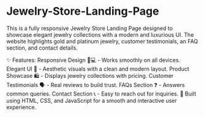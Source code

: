 # Jewelry-Store-Landing-Page
This is a fully responsive Jewelry Store Landing Page designed to showcase elegant jewelry collections with a modern and luxurious UI. The website highlights gold and platinum jewelry, customer testimonials, an FAQ section, and contact details.

✨ Features:
Responsive Design 📱💻 - Works smoothly on all devices.
Elegant UI 🎨 - Aesthetic visuals with a clean and modern layout.
Product Showcase 🛍️ - Displays jewelry collections with pricing.
Customer Testimonials 🗣️ - Real reviews to build trust.
FAQs Section ❓ - Answers common queries.
Contact Section 📞 - Easy to reach out for inquiries.
🚀 Built using HTML, CSS, and JavaScript for a smooth and interactive user experience.
